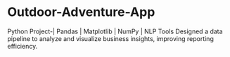# Outdoor-Adventure-App
Python Project-| Pandas | Matplotlib | NumPy | NLP Tools
Designed a data pipeline to analyze and visualize business insights, improving reporting efficiency.
